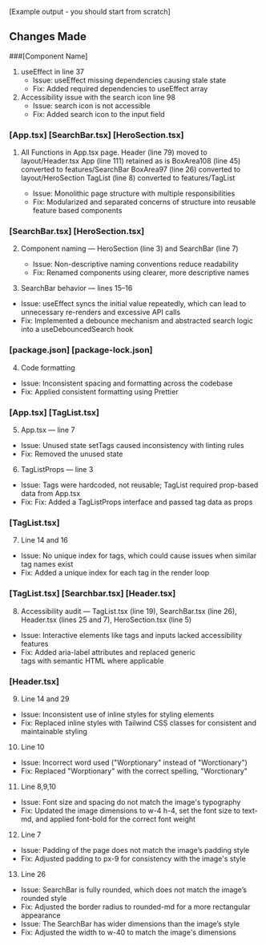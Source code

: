 [Example output - you should start from scratch]

## Changes Made

###[Component Name]

1. useEffect in line 37
   - Issue: useEffect missing dependencies causing stale state
   - Fix: Added required dependencies to useEffect array
2. Accessibility issue with the search icon line 98
   - Issue: search icon is not accessible
   - Fix: Added search icon to the input field

### [App.tsx] [SearchBar.tsx] [HeroSection.tsx]

1. All Functions in App.tsx page.
   Header (line 79) moved to layout/Header.tsx
   App (line 111) retained as is
   BoxArea108 (line 45) converted to features/SearchBar
   BoxArea97 (line 26) converted to layout/HeroSection
   TagList (line 8) converted to features/TagList

   - Issue: Monolithic page structure with multiple responsibilities
   - Fix: Modularized and separated concerns of structure into reusable feature based components

### [SearchBar.tsx]  [HeroSection.tsx]

2. Component naming — HeroSection (line 3) and SearchBar (line 7)
   - Issue: Non-descriptive naming conventions reduce readability
   - Fix: Renamed components using clearer, more descriptive names

3. SearchBar behavior — lines 15–16
- Issue: useEffect syncs the initial value repeatedly, which can lead to unnecessary re-renders and     excessive API calls
- Fix: Implemented a debounce mechanism and abstracted search logic into a useDebouncedSearch hook

### [package.json] [package-lock.json] 

4. Code formatting
- Issue: Inconsistent spacing and formatting across the codebase
- Fix: Applied consistent formatting using Prettier

### [App.tsx] [TagList.tsx]
5. App.tsx — line 7
- Issue: Unused state setTags caused inconsistency with linting rules
- Fix: Removed the unused state

6. TagListProps — line 3
- Issue: Tags were hardcoded, not reusable; TagList required prop-based data from App.tsx
- Fix: Fix: Added a TagListProps interface and passed tag data as props 

### [TagList.tsx]
7. Line 14 and 16
- Issue: No unique index for tags, which could cause issues when similar tag names exist
- Fix: Added a unique index for each tag in the render loop

### [TagList.tsx] [Searchbar.tsx] [Header.tsx]
8. Accessibility audit — TagList.tsx (line 19), SearchBar.tsx (line 26), Header.tsx (lines 25 and 7),   HeroSection.tsx (line 5)
- Issue: Interactive elements like tags and inputs lacked accessibility features
- Fix: Added aria-label attributes and replaced generic <div> tags with semantic HTML where applicable

### [Header.tsx]
9. Line 14 and 29
- Issue: Inconsistent use of inline styles for styling elements
- Fix: Replaced inline styles with Tailwind CSS classes for consistent and maintainable styling

10. Line 10
- Issue: Incorrect word used ("Worptionary" instead of "Worctionary")
- Fix: Replaced "Worptionary" with the correct spelling, "Worctionary"

11. Line 8,9,10
- Issue: Font size and spacing do not match the image's typography
- Fix: Updated the image dimensions to w-4 h-4, set the font size to text-md, and applied font-bold for the correct font weight

12. Line 7
- Issue: Padding of the page does not match the image’s padding style
- Fix: Adjusted padding to px-9 for consistency with the image's style

13. Line 26
- Issue: SearchBar is fully rounded, which does not match the image’s rounded style
- Fix: Adjusted the border radius to rounded-md for a more rectangular appearance
- Issue: The SearchBar has wider dimensions than the image’s style
- Fix: Adjusted the width to w-40 to match the image's dimensions